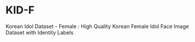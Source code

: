 # KID-F
Korean Idol Dataset - Female : High Quality Korean Female Idol Face Image Dataset with Identity Labels
